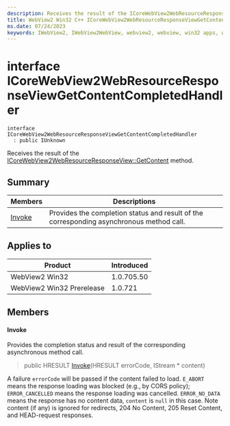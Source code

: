 ```yaml
---
description: Receives the result of the ICoreWebView2WebResourceResponseView::GetContent method.
title: WebView2 Win32 C++ ICoreWebView2WebResourceResponseViewGetContentCompletedHandler
ms.date: 07/24/2023
keywords: IWebView2, IWebView2WebView, webview2, webview, win32 apps, win32, edge, ICoreWebView2, ICoreWebView2Controller, browser control, edge html, ICoreWebView2WebResourceResponseViewGetContentCompletedHandler
---
```


# interface ICoreWebView2WebResourceResponseViewGetContentCompletedHandler

```
interface ICoreWebView2WebResourceResponseViewGetContentCompletedHandler
  : public IUnknown
```

Receives the result of the [ICoreWebView2WebResourceResponseView::GetContent](icorewebview2webresourceresponseview.md) method.

## Summary

 Members                        | Descriptions
--------------------------------|---------------------------------------------
[Invoke](#invoke) | Provides the completion status and result of the corresponding asynchronous method call.

## Applies to

Product                         | Introduced
--------------------------------|---------------------------------------------
WebView2 Win32            |    1.0.705.50
WebView2 Win32 Prerelease |    1.0.721

## Members

#### Invoke

Provides the completion status and result of the corresponding asynchronous method call.

> public HRESULT [Invoke](#invoke)(HRESULT errorCode, IStream * content)

A failure `errorCode` will be passed if the content failed to load. `E_ABORT` means the response loading was blocked (e.g., by CORS policy); `ERROR_CANCELLED` means the response loading was cancelled. `ERROR_NO_DATA` means the response has no content data, `content` is `null` in this case. Note content (if any) is ignored for redirects, 204 No Content, 205 Reset Content, and HEAD-request responses.

